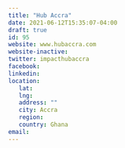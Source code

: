 ```yaml
---
title: "Hub Accra"
date: 2021-06-12T15:35:07-04:00
draft: true
id: 95
website: www.hubaccra.com
website-inactive: 
twitter: impacthubaccra
facebook: 
linkedin: 
location: 
   lat: 
   lng: 
   address: ""
   city: Accra
   region: 
   country: Ghana
email: 
---
```


